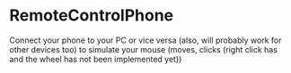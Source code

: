 # RemoteControlPhone
Connect your phone to your PC or vice versa (also, will probably work for other devices too) to simulate your mouse (moves, clicks (right click has and the wheel has not been implemented yet))

